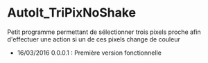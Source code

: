 # AutoIt_TriPixNoShake

Petit programme permettant de sélectionner trois pixels proche afin d'effectuer une action si un de ces pixels change de couleur

* 16/03/2016 0.0.0.1 : Première version fonctionnelle
